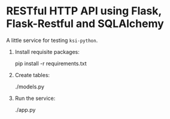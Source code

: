 RESTful HTTP API using Flask, Flask-Restful and SQLAlchemy
===================

A little service for testing `ksi-python`.

1. Install requisite packages:

    pip install -r requirements.txt

2. Create tables:

    ./models.py

3. Run the service:

    ./app.py
